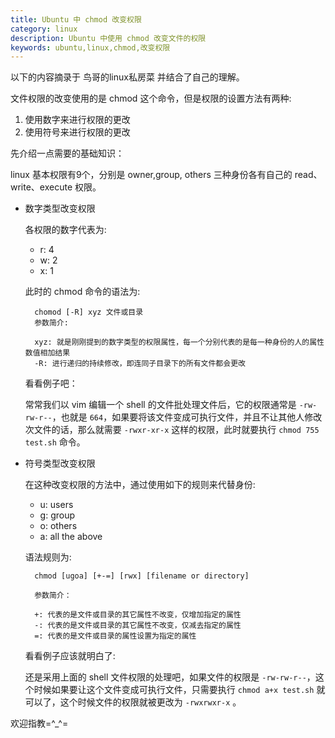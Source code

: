 ```yaml
---
title: Ubuntu 中 chmod 改变权限
category: linux
description: Ubuntu 中使用 chmod 改变文件的权限
keywords: ubuntu,linux,chmod,改变权限
---
```


以下的内容摘录于 鸟哥的linux私房菜 并结合了自己的理解。

文件权限的改变使用的是 chmod 这个命令，但是权限的设置方法有两种:

1. 使用数字来进行权限的更改
2. 使用符号来进行权限的更改

先介绍一点需要的基础知识：

linux 基本权限有9个，分别是 owner,group, others 三种身份各有自己的 read、write、execute 权限。

- 数字类型改变权限

    各权限的数字代表为:
    
    - r: 4
    - w: 2
    - x: 1
    
    此时的 chmod 命令的语法为:
    
        chomod [-R] xyz 文件或目录
        参数简介:
        
        xyz: 就是刚刚提到的数字类型的权限属性，每一个分别代表的是每一种身份的人的属性数值相加结果
        -R: 进行递归的持续修改，即连同子目录下的所有文件都会更改
        
    看看例子吧：
    
    常常我们以 vim 编辑一个 shell 的文件批处理文件后，它的权限通常是 `-rw-rw-r--`，也就是 `664`，如果要将该文件变成可执行文件，并且不让其他人修改次文件的话，那么就需要 `-rwxr-xr-x` 这样的权限，此时就要执行 `chmod 755 test.sh` 命令。

- 符号类型改变权限

    在这种改变权限的方法中，通过使用如下的规则来代替身份:
    
    - u: users
    - g: group
    - o: others
    - a: all the above
    
    语法规则为:
    
        chmod [ugoa] [+-=] [rwx] [filename or directory]
        
        参数简介：
        
        +: 代表的是文件或目录的其它属性不改变，仅增加指定的属性
        -: 代表的是文件或目录的其它属性不改变，仅减去指定的属性
        =: 代表的是文件或目录的属性设置为指定的属性
        
    看看例子应该就明白了:
    
    还是采用上面的 shell 文件权限的处理吧，如果文件的权限是 `-rw-rw-r--`，这个时候如果要让这个文件变成可执行文件，只需要执行 `chmod a+x test.sh` 就可以了，这个时候文件的权限就被更改为 `-rwxrwxr-x` 。
    
欢迎指教=^_^=
